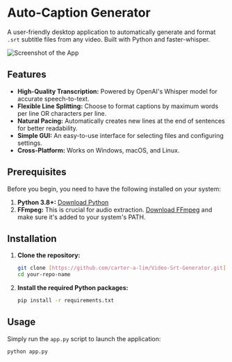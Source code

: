 # Auto-Caption Generator

A user-friendly desktop application to automatically generate and format `.srt` subtitle files from any video. Built with Python and faster-whisper.

![Screenshot of the App](https://github.com/user-attachments/assets/ca61d81e-bd27-4fe3-b6ad-f547e9cca445)

## Features

- **High-Quality Transcription:** Powered by OpenAI's Whisper model for accurate speech-to-text.
- **Flexible Line Splitting:** Choose to format captions by maximum words per line OR characters per line.
- **Natural Pacing:** Automatically creates new lines at the end of sentences for better readability.
- **Simple GUI:** An easy-to-use interface for selecting files and configuring settings.
- **Cross-Platform:** Works on Windows, macOS, and Linux.

## Prerequisites

Before you begin, you need to have the following installed on your system:

1.  **Python 3.8+:** [Download Python](https://www.python.org/downloads/)
2.  **FFmpeg:** This is crucial for audio extraction. [Download FFmpeg](https://ffmpeg.org/download.html) and make sure it's added to your system's PATH.

## Installation

1.  **Clone the repository:**
    ```bash
    git clone [https://github.com/carter-a-lim/Video-Srt-Generator.git](https://github.com/carter-a-lim/Video-Srt-Generator.git)
    cd your-repo-name
    ```

2.  **Install the required Python packages:**
    ```bash
    pip install -r requirements.txt
    ```

## Usage

Simply run the `app.py` script to launch the application:
```bash
python app.py